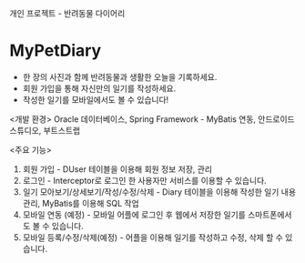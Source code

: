개인 프로젝트 - 반려동물 다이어리

# MyPetDiary
- 한 장의 사진과 함께 반려동물과 생활한 오늘을 기록하세요.
- 회원 가입을 통해 자신만의 일기를 작성하세요.
- 작성한 일기를 모바일에서도 볼 수 있습니다!

<개발 환경>
Oracle 데이터베이스, Spring Framework - MyBatis 연동, 안드로이드 스튜디오, 부트스트랩

<주요 기능>
1. 회원 가입 - DUser 테이블을 이용해 회원 정보 저장, 관리
2. 로그인 - Interceptor로 로그인 한 사용자만 서비스를 이용할 수 있습니다.
3. 일기 모아보기/상세보기/작성/수정/삭제 - Diary 테이블을 이용해 작성한 일기 내용 관리, MyBatis를 이용해 SQL 작업
4. 모바일 연동 (예정) - 모바일 어플에 로그인 후 웹에서 저장한 일기를 스마트폰에서도 볼 수 있습니다.
5. 모바일 등록/수정/삭제(예정) - 어플을 이용해 일기를 작성하고 수정, 삭제 할 수 있습니다. 





